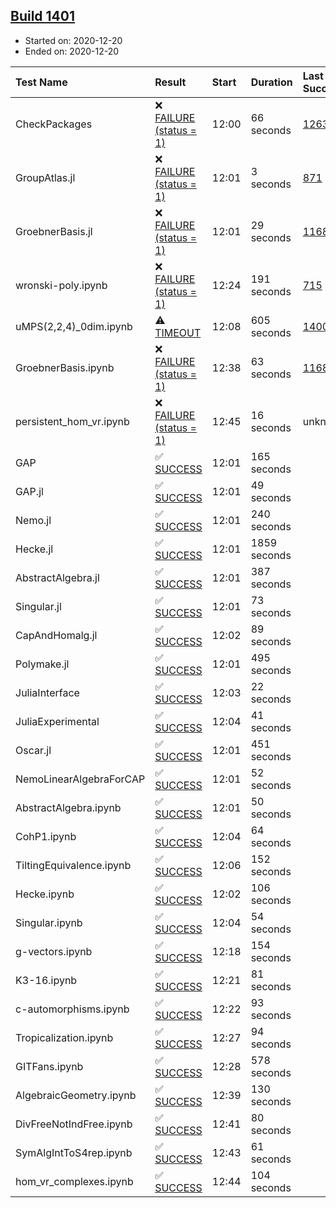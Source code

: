 ## [Build 1401](https://oscarci.mathematik.uni-kl.de/job/oscar-stable/1401/)

* Started on: 2020-12-20
* Ended on: 2020-12-20

| Test Name    | Result | Start | Duration | Last Success | First Failure |
|:-------------|:-------|:------|:---------|:-------------|:--------------|
| CheckPackages | ❌ [FAILURE (status = 1)](https://oscarci.mathematik.uni-kl.de/job/oscar-stable/1401/artifact/logs/build-1401/CheckPackages.log) | 12:00 | 66 seconds | [1263](https://oscarci.mathematik.uni-kl.de/job/oscar-stable/1263/) | [1264](https://oscarci.mathematik.uni-kl.de/job/oscar-stable/1264/) |
| GroupAtlas.jl | ❌ [FAILURE (status = 1)](https://oscarci.mathematik.uni-kl.de/job/oscar-stable/1401/artifact/logs/build-1401/GroupAtlas.jl.log) | 12:01 | 3 seconds | [871](https://oscarci.mathematik.uni-kl.de/job/oscar-stable/871/) | [872](https://oscarci.mathematik.uni-kl.de/job/oscar-stable/872/) |
| GroebnerBasis.jl | ❌ [FAILURE (status = 1)](https://oscarci.mathematik.uni-kl.de/job/oscar-stable/1401/artifact/logs/build-1401/GroebnerBasis.jl.log) | 12:01 | 29 seconds | [1168](https://oscarci.mathematik.uni-kl.de/job/oscar-stable/1168/) | [1169](https://oscarci.mathematik.uni-kl.de/job/oscar-stable/1169/) |
| wronski-poly.ipynb | ❌ [FAILURE (status = 1)](https://oscarci.mathematik.uni-kl.de/job/oscar-stable/1401/artifact/logs/build-1401/wronski-poly.ipynb.log) | 12:24 | 191 seconds | [715](https://oscarci.mathematik.uni-kl.de/job/oscar-stable/715/) | [716](https://oscarci.mathematik.uni-kl.de/job/oscar-stable/716/) |
| uMPS(2,2,4)_0dim.ipynb | ⚠ [TIMEOUT](https://oscarci.mathematik.uni-kl.de/job/oscar-stable/1401/artifact/logs/build-1401/uMPS-2-2-4-_0dim.ipynb.log) | 12:08 | 605 seconds | [1400](https://oscarci.mathematik.uni-kl.de/job/oscar-stable/1400/) | [1401](https://oscarci.mathematik.uni-kl.de/job/oscar-stable/1401/) |
| GroebnerBasis.ipynb | ❌ [FAILURE (status = 1)](https://oscarci.mathematik.uni-kl.de/job/oscar-stable/1401/artifact/logs/build-1401/GroebnerBasis.ipynb.log) | 12:38 | 63 seconds | [1168](https://oscarci.mathematik.uni-kl.de/job/oscar-stable/1168/) | [1169](https://oscarci.mathematik.uni-kl.de/job/oscar-stable/1169/) |
| persistent_hom_vr.ipynb | ❌ [FAILURE (status = 1)](https://oscarci.mathematik.uni-kl.de/job/oscar-stable/1401/artifact/logs/build-1401/persistent_hom_vr.ipynb.log) | 12:45 | 16 seconds | unknown | unknown |
| GAP | ✅ [SUCCESS](https://oscarci.mathematik.uni-kl.de/job/oscar-stable/1401/artifact/logs/build-1401/GAP.log) | 12:01 | 165 seconds |  |  |
| GAP.jl | ✅ [SUCCESS](https://oscarci.mathematik.uni-kl.de/job/oscar-stable/1401/artifact/logs/build-1401/GAP.jl.log) | 12:01 | 49 seconds |  |  |
| Nemo.jl | ✅ [SUCCESS](https://oscarci.mathematik.uni-kl.de/job/oscar-stable/1401/artifact/logs/build-1401/Nemo.jl.log) | 12:01 | 240 seconds |  |  |
| Hecke.jl | ✅ [SUCCESS](https://oscarci.mathematik.uni-kl.de/job/oscar-stable/1401/artifact/logs/build-1401/Hecke.jl.log) | 12:01 | 1859 seconds |  |  |
| AbstractAlgebra.jl | ✅ [SUCCESS](https://oscarci.mathematik.uni-kl.de/job/oscar-stable/1401/artifact/logs/build-1401/AbstractAlgebra.jl.log) | 12:01 | 387 seconds |  |  |
| Singular.jl | ✅ [SUCCESS](https://oscarci.mathematik.uni-kl.de/job/oscar-stable/1401/artifact/logs/build-1401/Singular.jl.log) | 12:01 | 73 seconds |  |  |
| CapAndHomalg.jl | ✅ [SUCCESS](https://oscarci.mathematik.uni-kl.de/job/oscar-stable/1401/artifact/logs/build-1401/CapAndHomalg.jl.log) | 12:02 | 89 seconds |  |  |
| Polymake.jl | ✅ [SUCCESS](https://oscarci.mathematik.uni-kl.de/job/oscar-stable/1401/artifact/logs/build-1401/Polymake.jl.log) | 12:01 | 495 seconds |  |  |
| JuliaInterface | ✅ [SUCCESS](https://oscarci.mathematik.uni-kl.de/job/oscar-stable/1401/artifact/logs/build-1401/JuliaInterface.log) | 12:03 | 22 seconds |  |  |
| JuliaExperimental | ✅ [SUCCESS](https://oscarci.mathematik.uni-kl.de/job/oscar-stable/1401/artifact/logs/build-1401/JuliaExperimental.log) | 12:04 | 41 seconds |  |  |
| Oscar.jl | ✅ [SUCCESS](https://oscarci.mathematik.uni-kl.de/job/oscar-stable/1401/artifact/logs/build-1401/Oscar.jl.log) | 12:01 | 451 seconds |  |  |
| NemoLinearAlgebraForCAP | ✅ [SUCCESS](https://oscarci.mathematik.uni-kl.de/job/oscar-stable/1401/artifact/logs/build-1401/NemoLinearAlgebraForCAP.log) | 12:01 | 52 seconds |  |  |
| AbstractAlgebra.ipynb | ✅ [SUCCESS](https://oscarci.mathematik.uni-kl.de/job/oscar-stable/1401/artifact/logs/build-1401/AbstractAlgebra.ipynb.log) | 12:01 | 50 seconds |  |  |
| CohP1.ipynb | ✅ [SUCCESS](https://oscarci.mathematik.uni-kl.de/job/oscar-stable/1401/artifact/logs/build-1401/CohP1.ipynb.log) | 12:04 | 64 seconds |  |  |
| TiltingEquivalence.ipynb | ✅ [SUCCESS](https://oscarci.mathematik.uni-kl.de/job/oscar-stable/1401/artifact/logs/build-1401/TiltingEquivalence.ipynb.log) | 12:06 | 152 seconds |  |  |
| Hecke.ipynb | ✅ [SUCCESS](https://oscarci.mathematik.uni-kl.de/job/oscar-stable/1401/artifact/logs/build-1401/Hecke.ipynb.log) | 12:02 | 106 seconds |  |  |
| Singular.ipynb | ✅ [SUCCESS](https://oscarci.mathematik.uni-kl.de/job/oscar-stable/1401/artifact/logs/build-1401/Singular.ipynb.log) | 12:04 | 54 seconds |  |  |
| g-vectors.ipynb | ✅ [SUCCESS](https://oscarci.mathematik.uni-kl.de/job/oscar-stable/1401/artifact/logs/build-1401/g-vectors.ipynb.log) | 12:18 | 154 seconds |  |  |
| K3-16.ipynb | ✅ [SUCCESS](https://oscarci.mathematik.uni-kl.de/job/oscar-stable/1401/artifact/logs/build-1401/K3-16.ipynb.log) | 12:21 | 81 seconds |  |  |
| c-automorphisms.ipynb | ✅ [SUCCESS](https://oscarci.mathematik.uni-kl.de/job/oscar-stable/1401/artifact/logs/build-1401/c-automorphisms.ipynb.log) | 12:22 | 93 seconds |  |  |
| Tropicalization.ipynb | ✅ [SUCCESS](https://oscarci.mathematik.uni-kl.de/job/oscar-stable/1401/artifact/logs/build-1401/Tropicalization.ipynb.log) | 12:27 | 94 seconds |  |  |
| GITFans.ipynb | ✅ [SUCCESS](https://oscarci.mathematik.uni-kl.de/job/oscar-stable/1401/artifact/logs/build-1401/GITFans.ipynb.log) | 12:28 | 578 seconds |  |  |
| AlgebraicGeometry.ipynb | ✅ [SUCCESS](https://oscarci.mathematik.uni-kl.de/job/oscar-stable/1401/artifact/logs/build-1401/AlgebraicGeometry.ipynb.log) | 12:39 | 130 seconds |  |  |
| DivFreeNotIndFree.ipynb | ✅ [SUCCESS](https://oscarci.mathematik.uni-kl.de/job/oscar-stable/1401/artifact/logs/build-1401/DivFreeNotIndFree.ipynb.log) | 12:41 | 80 seconds |  |  |
| SymAlgIntToS4rep.ipynb | ✅ [SUCCESS](https://oscarci.mathematik.uni-kl.de/job/oscar-stable/1401/artifact/logs/build-1401/SymAlgIntToS4rep.ipynb.log) | 12:43 | 61 seconds |  |  |
| hom_vr_complexes.ipynb | ✅ [SUCCESS](https://oscarci.mathematik.uni-kl.de/job/oscar-stable/1401/artifact/logs/build-1401/hom_vr_complexes.ipynb.log) | 12:44 | 104 seconds |  |  |
